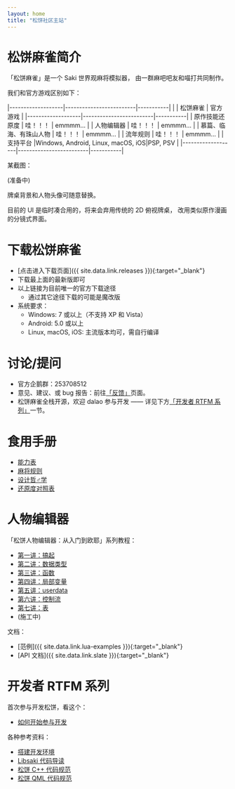 ```yaml
---
layout: home
title: "松饼社区主站"
---
```


# 松饼麻雀简介

「松饼麻雀」是一个 Saki 世界观麻将模拟器，
由一群麻吧吧友和喵打共同制作。

我们和官方游戏区别如下：

|-------------------|-------------------------|-----------|
|                   | 松饼麻雀                | 官方游戏  |
|-------------------|-------------------------|-----------|
| 原作技能还原度    | 哇！！！                | emmmm...  |
| 人物编辑器        | 哇！！！                | emmmm...  |
| 慕篇、临海、有珠山人物    | 哇！！！        | emmmm...  |
| 流年规则          | 哇！！！                | emmmm...  |
| 支持平台 |Windows, Android, Linux, macOS, iOS|PSP, PSV  |
|-------------------|-------------------------|-----------|

某截图：

(准备中)

牌桌背景和人物头像可随意替换。

目前的 UI 是临时凑合用的，将来会弃用传统的 2D 俯视牌桌，
改用类似原作漫画的分镜式界面。

# 下载松饼麻雀

- [点击进入下载页面]({{ site.data.link.releases }}){:target="_blank"}
  <a name="_"></a>
- 下载最上面的最新版即可
- 以上链接为目前唯一的官方下载途径
    - 通过其它途径下载的可能是魔改版
- 系统要求：
    - Windows: 7 或以上（不支持 XP 和 Vista）
    - Android: 5.0 或以上
    - Linux, macOS, iOS: 主流版本均可，需自行编译

# 讨论/提问

- 官方企鹅群：253708512 
- 意见、建议、或 bug 报告：前往[「反馈」](/feedback/)页面。
- 松饼麻雀全栈开源，欢迎 dalao 参与开发
  —— 详见下方[「开发者 RTFM 系列」](#rtfm)一节。

# 食用手册

- [能力表](/docs/girl/)
- [麻将规则](/docs/rule/)
- [设计哲♂学](/docs/phil/)
- [还原度对照表](/docs/target/)

# 人物编辑器

「松饼人物编辑器：从入门到欧耶」系列教程：

- [第一讲：搞起](/docs/editor/start/)
- [第二讲：数据类型](/docs/editor/var/)
- [第三讲：函数](/docs/editor/func/)
- [第四讲：局部变量](/docs/editor/local/)
- [第五讲：userdata](/docs/editor/userdata/)
- [第六讲：控制流](/docs/editor/flow/)
- [第七讲：表](/docs/editor/table/)
- (施工中)

文档：

- [范例]({{ site.data.link.lua-examples }}){:target="_blank"}<a name="_"></a>
- [API 文档]({{ site.data.link.slate }}){:target="_blank"}<a name="_"></a>

# <a name="rtfm"></a>开发者 RTFM 系列

首次参与开发松饼，看这个：

- [如何开始参与开发](/docs/start/)

各种参考资料：

- [搭建开发环境](/docs/dev-setup/)
- [Libsaki 代码导读](/docs/libsaki/)
- [松饼 C++ 代码规范](/docs/cpp/)
- [松饼 QML 代码规范](/docs/qml/)



